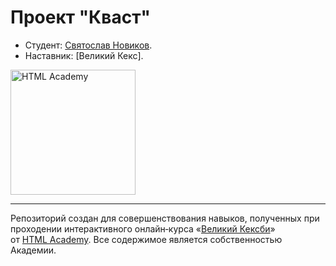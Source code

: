 # Проект "Кваст"

* Студент: [Святослав Новиков](https://htmlacademy.ru/profile/id552847).
* Наставник: [Великий Кекс].

<a href="https://htmlacademy.ru/courses/keksby"><img align="middle" width="200" height="200" alt="HTML Academy" src="https://assets.htmlacademy.ru/img/icons/icon_raccoons.v2.svg"></a>

---

Репозиторий создан для совершенствования навыков, полученных при проходении интерактивного онлайн‑курса «[Великий Кексби](https://htmlacademy.ru/courses/keksby)» от [HTML Academy](https://htmlacademy.ru). Все содержимое является собственностью Академии.

